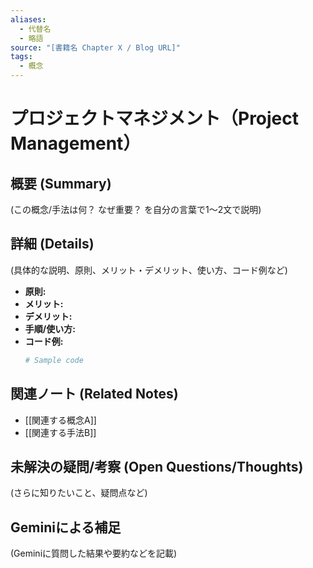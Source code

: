 ```yaml
---
aliases:
  - 代替名
  - 略語
source: "[書籍名 Chapter X / Blog URL]"
tags:
  - 概念
---
```


# プロジェクトマネジメント（Project Management）

## 概要 (Summary)
(この概念/手法は何？ なぜ重要？ を自分の言葉で1〜2文で説明)

## 詳細 (Details)
(具体的な説明、原則、メリット・デメリット、使い方、コード例など)
- **原則:**
- **メリット:**
- **デメリット:**
- **手順/使い方:**
- **コード例:**
  ```python
  # Sample code
  ```

## 関連ノート (Related Notes)
- [[関連する概念A]]
- [[関連する手法B]]

## 未解決の疑問/考察 (Open Questions/Thoughts)
(さらに知りたいこと、疑問点など)

## Geminiによる補足
(Geminiに質問した結果や要約などを記載)